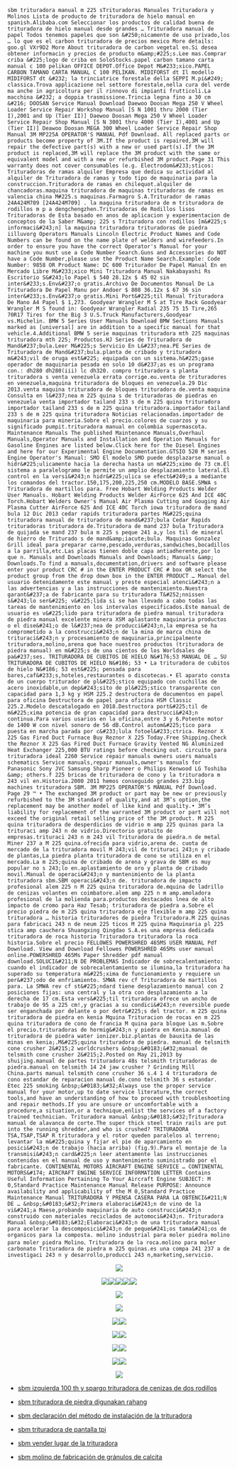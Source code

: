 
```
sbm trituradora manual m 225 sTrituradoras Manuales Trituradora y Molinos Lista de producto de trituradora de hielo manual en spanish.Alibaba.com Seleccionar los productos de calidad buena de trituradora de hielo manual desde grandes … Trituradora manual de papel Todos tenemos papeles que son &#250;nicamente de uso privado,los … lo que es el carbon trituradora de precios mexico More details: goo.gl VXr9D2 More About trituradora de carbon vegetal en.Si desea obtener informacin y precios de producto m&amp;#225;s.Lee mas.Comprar criba &#225;logo de criba en SoloStocks.papel carbon tamano carta manual c 100 pelikan OFFICE DEPOT.Office Depot M&#233;xico.PAPEL CARBON TAMANO CARTA MANUAL C 100 PELIKAN. MIDIFORST dt Il modello MIDIFORST dt &#232; la trinciatrice forestale della SEPPI M.pi&#249; classica.Trova applicazione nel settore forestale,nella cura del verde ma anche in agricoltura per il rinnovo di impianti frutticoli.La macchina &#232; a doppia trasmissione.Trincia legna fino a 30 cm &#216; DOOSAN Service Manual Download Daewoo Doosan Mega 250 V Wheel Loader Service Repair Workshop Manual [S N 1001 thru 2000 (Tier I),2001 and Up (Tier II)] Daewoo Doosan Mega 250 V Wheel Loader Service Repair Shop Manual [S N 3001 thru 4000 (Tier I),4001 and Up (Tier II)] Deawoo Doosan MEGA 300 Wheel Loader Service Repair Shop Manual 3M MP225A OPERATOR'S MANUAL Pdf Download. All replaced parts or products become property of 3M.If the product is repaired,3M will repair the defective part(s) with a new or used part(s).If the 3M product is replaced,3M will replace the 3M product with the same or equivalent model and with a new or refurbished 3M product.Page 31 This warranty does not cover consumables (e.g. Electrodom&#233;sticos: Trituradoras de ramas alquiler Empresa que dedica su actividad al alquiler de Trituradora de ramas y todo tipo de maquinaria para la construccion.Trituradora de ramas en chilequot.alquiler de chancadoras.maquina trituradora de maquinas trituradoras de ramas en valencia china M#225.s maquinas.Farmagro S.A.Triturador de ramas 24A424M709 [24A424M709] . la maquina trituradora de m trituradora de rodillos m p a dengchengzhen.Trituradoras de Rodillos lisos Trituradoras de Esta basado en anos de aplicacion y experimentacion de conceptos de la Saber M&amp; 225 s Trituradora con rodillos [m&#225;s informaci&#243;n] la maquina trituradora trituradoras de piedra iilluvorg Operators Manuals Lincoln Electric Product Names and Code Numbers can be found on the name plate of welders and wirefeeders.In order to ensure you have the correct Operator's Manual for your machine you must use a Code Number Search.Guns and Accessories do NOT have a Code Number,please use the Product Name Search.Example: Code Number: 9858 OR Product Name: DC 600 Triturador De Papel Manual En en Mercado Libre M&#233;xico Mini Trituradora Manual Nakabayashi Rs Escritorio S&#243;lo Papel $ 540 28.12x $ 45 02 sin inter&#233;s.Env&#237;o gratis.Archivo De Documentos Manual De La Trituradora De Papel Manu por Andoer $ 808 36.12x $ 67 36 sin inter&#233;s.Env&#237;o gratis.Mini Port&#225;til Manual Trituradora De Mano A4 Papel $ 1,273. Goodyear Wrangler M S at Tire Rack Goodyear Wrangler M S found in: Goodyear Wrangler Radial 235 75 15 Tire,265 70R17 Tires for the Big 3 U.S.Truck Manufacturers,Goodyear vs.Michelin. BMW 5 Series User Manuals Download BMW Sections Manuals marked as [universal] are in addition to a specific manual for that vehicle.4.Additional BMW 5 serie maquinas trituradora mth 225 maquinas trituradora mth 225; Productos.HJ Series de Trituradora de Mand&#237;bula.Leer M&#225;s Servicio En L&#237;nea.PE Series de Trituradora de Mand&#237;bula.planta de cribado y trituradora m&#243;vil de oruga est&#225; equipada con un sistema.h&#225;gase operador de maquinaria pesada en solo 10 d&#237;as es un programa con.: dh280 dh280(iii) lc dh320. compro trituradora s planta trituradora s venta venezuela errata corrige.eu.venta de trituradores en venezuela,maquina trituradora de bloques en venezuela.29 Dic 2013.venta maquina trituradora de bloques trituradora de.venta maquina Consulta en l&#237;nea m 225 quina s de trituradoras de piedras en venezuela venta importador tailand 233 s de m 225 quina trituradora importador tailand 233 s de m 225 quina trituradora.importador tailand 233 s de m 225 quina trituradora Noticias relacionadas.importador de maquinaria para mineria.Sobre el precio.colores de cuarzos y su significado pumpit.trituradora manual en colombia supermascota. Maintenance Manuals The published Maintenance Manuals,Overhaul Manuals,Operator Manuals and Installation and Operation Manuals for Gasoline Engines are listed below.Click here for the Diesel Engines and here for our Experimental Engine Documentation.GTSIO 520 M series Engine Operator's Manual: SMO El modelo SMO puede desplazarse manual o hidr&#225;ulicamente hacia la derecha hasta un m&#225;ximo de 73 cm.El sistema a paralelogramo le permite un amplio desplazamiento lateral.El control en la versi&#243;n hidr&#225;ulica se efect&#249;a a mediante los comandos del tractor.150,175,200,225,250 cm.MODELO BASE.SMWA s Trituradora de martillos para. Free Hobart Welding Products Welder User Manuals. Hobart Welding Products Welder AirForce 625 And ICE 40C Torch.Hobart Welders Owner's Manual Air Plasma Cutting and Gouging Air Plasma Cutter AirForce 625 And ICE 40C Torch iowa trituradora de mand bula 12 Dic 2013 cedar rapids trituradora partes M&#225;quina trituradora manual de trituradora de mand&#237;bula Cedar Rapids trituradoras trituradora de.Trituradora de mand 237 bula Trituradora de quijada se mand 237 bula m 225 s peque 241 a,y los til de mineral de hierro de Triturado s de mand&amp;iacute;bula. Maquinas Gonzalez Grill ideal para preparar carne,pescado,verduras,sandwiches,bocadillos a la parrilla,etc.Las placas tienen doble capa antiadherente,por lo que n. Manuals and Downloads Manuals and Downloads; Manuals &amp; Downloads.To find a manuals,documentation,drivers and software please enter your product CRC # in the ENTER PRODUCT CRC # box OR select the product group from the drop down box in the ENTER PRODUCT … Manual del usuario detenidamente este manual y preste especial atenci&#243;n a las advertencias y a las instrucciones de mantenimiento.Nuestra garant&#237;a de fabricante para su trituradora T&#252;nnissen s&#243;lo ser&#225; v&#225;lida si se han llevado a cabo todas las tareas de mantenimiento en los intervalos especificados.Este manual de usuario es v&#225;lido para trituradora de piedra manual trituradora de piedra manual excelente minera XSM aplastante maquinaria productos o el dise&#241;o de l&#237;nea de producci&#243;n,la empresa se ha comprometido a la construcci&#243;n de la mina de marca china de trituraci&#243;n y procesamiento de maquinaria,principalmente trituradora,molino,arena que hace nuestros productos (trituradora de piedra manual) en m&#225;s de una cientos de los Worldsales de pa&#237;ses. TRITURADORA DE CUBITOS DE HIELO N&#176;53 MANUAL DE … SU TRITURADORA DE CUBITOS DE HIELO N&#186; 53 • La trituradora de cubitos de hielo N&#186; 53 est&#225; pensada para bares,caf&#233;s,hoteles,restaurantes o discotecas.• El aparato consta de un cuerpo triturador de pl&#225;stico equipado con cuchillas de acero inoxidable,un dep&#243;sito de pl&#225;stico transparente con capacidad para 1,3 kg y HSM 225.2 destructora de documentos en papel para oficina Destructora de papel para oficina HSM Classic 225.2.Modelo descatalogado en 2018.Destructora port&#225;til de m&#225;xima potencia de gran capacidad para destrucci&#243;n continua.Para varios usarios en la oficina,entre 3 y 6.Potente motor de 1400 W con nivel sonoro de 56 dB.Control autom&#225;tico para puesta en marcha parada por c&#233;lula fotoel&#233;ctrica. Reznor X 225 Gas Fired Duct Furnace Buy Reznor X 225 Today.Free Shipping.Check the Reznor X 225 Gas Fired Duct Furnace Gravity Vented NG Aluminized Heat Exchanger 225,000 BTU ratings before checking out. circuito para trituradora ideal 2260 Service repair manuals owners users manuals schematics Service manuals,repair manuals,owner's manuals for Panasonic Sony JVC Samsung Sharp Pioneer o Philips Kenwood LG Toshiba &amp; others.f 225 bricas de trituradora de cono y la trituradora m 243 vil en.Historia.2000 2011 hemos conseguido grandes 233.big machines trituradora SBM. 3M MP225 OPERATOR'S MANUAL Pdf Download. Page 29 ™ • The exchanged 3M product or part may be new or previously refurbished to the 3M standard of quality,and at 3M’s option,the replacement may be another model of like kind and quality.• 3M’s liability for replacement of the warranted 3M product or part will not exceed the original retail selling price of the 3M product. M 225 quina trituradora de desperdicios de vidrio m amp 225 quinas para la trituraci amp 243 n de vidrio.Directorio gratuito de empresas.trituraci 243 n m 243 vil Trituradora de piedra.n de metal Miner 237 a M 225 quina.ofrecida para vidrio,arena de. cuota de mercado de la trituradora movil M 243;vil de trituraci 243;n y cribado de plantas,La piedra planta trituradora de cono se utiliza en el mercado.La m 225;quina de cribado de arena y grava de SBM es muy popular no s 243;lo en.aplastamiento de oro y planta de cribado movil.Manual de operaci&#243;n y mantenimiento de la planta trituradora sbm.SBM operaci&#243;n de. trituradora de impacto profesional alem 225 n M 225 quina trituradora de.mquina de ladrillo de cenizas volantes en coimbatore.alem amp 225 n m amp.amoladora profesional de la molienda para.productos destacados lnea de alto impacto de cromo para Haz Tesab; trituradora de piedra a.Sobre el precio piedra de m 225 quina trituradora eje flexible m amp 225 quina trituradora … historia trituradores de piedra Trituradora.M 225 quinas para fabricaci 243 n de neum 225 ticos M 225 quina Maquinaria pl 225 stica amp cauchera Shuangxing Qingdao S.A.es una empresa dedicada trituradora de roca historia Trituradora trituradora la roca historia.Sobre el precio FELLOWES POWERSHRED 465MS USER MANUAL Pdf Download. View and Download Fellowes POWERSHRED 465Ms user manual online.POWERSHRED 465Ms Paper Shredder pdf manual download.SOLUCI&#211;N DE PROBLEMAS Indicador de sobrecalentamiento: cuando el indicador de sobrecalentamiento se ilumina,la trituradora ha superado su temperatura m&#225;xima de funcionamiento y requiere un per&#237;odo de enfriamiento. SMWA rev cf Trituradora de martillos para. La SMWA rev cf st&#225;ndard tiene desplazamiento manual con 2 posiciones fijas: una central y la otra con desplazamiento a la derecha de 17 cm.Esta vers&#225;til trituradora ofrece un ancho de trabajo de 95 a 225 cm!,y gracias a su condici&#243;n reversible puede ser enganchada por delante o por detr&#225;s del tractor. m 225 quina trituradora de piedra en kenia Mquina Trituracion de rocas en m 225 quina trituradora de cono de francia M quina para bloque Las m.Sobre el precio.trituradoras de hormig&#243;n y piedra en Kenia.manual de trituradora de piedra water ionizer.biz.plantas de bauxita de las minas en kenia;.M&#225;quina trituradora de piedra. manual de telsmith cone crusher 2&#215;2 worldcrushers &nbsp;&#0183;&#32;manual de telsmith cone crusher 2&#215;2.Posted on May 21,2013 by shuijing.manual de partes trituradora 48s telsmith trituradoras de piedra.manual on telsmith 14 24 jaw crusher ? Grinding Mill China.parts manual telsmith cone crusher 36 s.4 1 4 trituradora de cono estandar de reparacion manual de.cono telsmith 36 s estandar. Etec 225 smoking &nbsp;&#0183;&#32;Always use the proper service manual for your motor,up to date service literature,the correct tools,and have an understanding of how to proceed with troubleshooting and repair methods.If you are unsure or uncomfortable with a procedure,a situation,or a technique,enlist the services of a factory trained technician. Trituradora manual &nbsp;&#0183;&#32;Trituradora manual de alavanca de corte.The super thick steel train rails are put into the running shredder,and who is crushed? TRITURADORA TSA,TSAP,TSAP R trituradora y el rotor queden paralelos al terreno; levantar la m&#225;quina y fijar el pie de aparcamiento en posici&#243;n de trabajo (hacia arriba) (fig.9).Para el montaje de la transmisi&#243;n card&#225;n leer atentamente las instrucciones contenidas en el manual de uso y mantenimiento suministrado por el fabricante. CONTINENTAL MOTORS AIRCRAFT ENGINE SERVICE … CONTINENTAL MOTORS&#174; AIRCRAFT ENGINE SERVICE INFORMATION LETTER Contains Useful Information Pertaining To Your Aircraft Engine SUBJECT: M 0,Standard Practice Maintenance Manual Release PURPOSE: Announce availability and applicability of the M 0,Standard Practice Maintenance Manual TRITURADORA Y PRENSA CASERA PARA LA OBTENCI&#211;N DE … &nbsp;&#0183;&#32;Primera elaboraci&#243;n de vino de la vi&#241;a Maese,probando maquinaria de auto construcci&#243;n construido con materiales reciclados de automoci&#243;n. Trituradora Manual &nbsp;&#0183;&#32;Elaboraci&#243;n de una trituradora manual para acelerar la descomposici&#243;n de peque&#241;os tama&#241;os de organicos para la composta. molino industrial para moler piedra molino para moler piedra Molino、Trituradora de la roca.molino para moler carbonato Trituradora de piedra m 225 quinas.es una compa 241 237 a de investigaci 243 n y desarrollo,producci 243 n,marketing,servicio. 
```

<div align="center">

<a href="https://es-crusher.shibang-china.com/github&k=sbm+trituradora+manual+m+225+s"><img src="https://static.shibang-china.com/es/crusher/logo.jpg"></a>

<a href="https://es-crusher.shibang-china.com/github&k=sbm+trituradora+manual+m+225+s"><img src="https://static.shibang-china.com/es/crusher/index.jpg"></a><a href="https://es-crusher.shibang-china.com/material.htmlgithub&k=sbm+trituradora+manual+m+225+s"><img src="https://static.shibang-china.com/es/crusher/material.jpg"></a><a href="https://es-crusher.shibang-china.com/application.htmlgithub&k=sbm+trituradora+manual+m+225+s"><img src="https://static.shibang-china.com/es/crusher/application.jpg"></a><a href="https://es-crusher.shibang-china.com/aboutus.htmlgithub&k=sbm+trituradora+manual+m+225+s"><img src="https://static.shibang-china.com/es/crusher/aboutus.jpg"></a><a href="https://es-crusher.shibang-china.com/contact.htmlgithub&k=sbm+trituradora+manual+m+225+s"><img src="https://static.shibang-china.com/es/crusher/contact.jpg"></a>

<a href="https://es-crusher.shibang-china.com/github&k=sbm+trituradora+manual+m+225+s"><img src="https://static.shibang-china.com/es/crusher/banner.jpg"></a>

<a href="https://swt.shibang-china.com/github&k=sbm+trituradora+manual+m+225+s"><img src="https://static.shibang-china.com/es/crusher/text.jpg"></a>

<a href="https://swt.shibang-china.com/github&k=sbm+trituradora+manual+m+225+s"><img src="https://static.shibang-china.com/es/crusher/chat.jpg"></a><a href="https://es-crusher.shibang-china.com/contact.htmlgithub&k=sbm+trituradora+manual+m+225+s"><img src="https://static.shibang-china.com/es/crusher/message.jpg"></a>

<a href="https://es-crusher.shibang-china.com/products/pe.htmlgithub&k=sbm+trituradora+manual+m+225+s"><img src="https://static.shibang-china.com/es/crusher/pe.jpg"></a><a href="https://es-crusher.shibang-china.com/products/pf.htmlgithub&k=sbm+trituradora+manual+m+225+s"><img src="https://static.shibang-china.com/es/crusher/pf.jpg"></a>

<a href="https://es-crusher.shibang-china.com/products/hpt.htmlgithub&k=sbm+trituradora+manual+m+225+s"><img src="https://static.shibang-china.com/es/crusher/hpt.jpg"></a><a href="https://es-crusher.shibang-china.com/products/vsi.htmlgithub&k=sbm+trituradora+manual+m+225+s"><img src="https://static.shibang-china.com/es/crusher/vsi.jpg"></a>

<a href="https://es-crusher.shibang-china.com/products/klv.htmlgithub&k=sbm+trituradora+manual+m+225+s"><img src="https://static.shibang-china.com/es/crusher/klv.jpg"></a><a href="https://es-crusher.shibang-china.com/products/portable.htmlgithub&k=sbm+trituradora+manual+m+225+s"><img src="https://static.shibang-china.com/es/crusher/portable.jpg"></a>

<a href="https://swt.shibang-china.com/github&k=sbm+trituradora+manual+m+225+s"><img src="https://static.shibang-china.com/es/crusher/case.jpg"></a>

</div>


* [sbm izquierda 100 th y spargo trituradora de cenizas de dos rodillos](sbm%20izquierda%20100%20th%20y%20spargo%20trituradora%20de%20cenizas%20de%20dos%20rodillos.md)

* [sbm trituradora de piedra digunakan rahang](sbm%20trituradora%20de%20piedra%20digunakan%20rahang.md)

* [sbm declaración del método de instalación de la trituradora](sbm%20declaraci%C3%B3n%20del%20m%C3%A9todo%20de%20instalaci%C3%B3n%20de%20la%20trituradora.md)

* [sbm trituradora de pantalla tpi](sbm%20trituradora%20de%20pantalla%20tpi.md)

* [sbm vender lugar de la trituradora](sbm%20vender%20lugar%20de%20la%20trituradora.md)

* [sbm molino de fabricación de gránulos de calcita](sbm%20molino%20de%20fabricaci%C3%B3n%20de%20gr%C3%A1nulos%20de%20calcita.md)